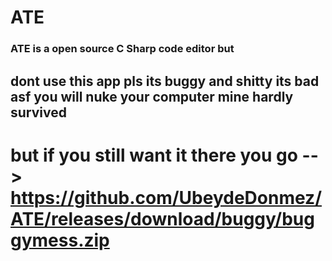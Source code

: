 # ATE
### ATE is a open source C Sharp code editor but
## dont use this app pls its buggy and shitty its bad asf you will nuke your computer mine hardly survived


# but if you still want it there you go --> https://github.com/UbeydeDonmez/ATE/releases/download/buggy/buggymess.zip

